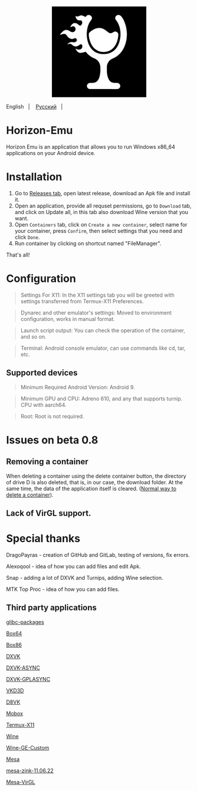 <p align="center">
	<img src="ProjectLogo.jpg" width="256" height="246" />  
</p>

English
&nbsp;&nbsp;| &nbsp;&nbsp;
<a href="https://github.com/DragoPayras228/Horizon-Emu/blob/main/README-RUS.md">Русский</a>
&nbsp;&nbsp;| &nbsp;&nbsp;

# Horizon-Emu

Horizon Emu is an application that allows you to run Windows x86_64 applications on your Android device.

# Installation 

1) Go to [Releases tab](https://github.com/DragoPayras228/Horizon-Emu/releases/), open latest release, download an Apk file and install it.
2) Open an application, provide all requset permissions, go to `Download` tab, and click on Update all, in this tab also download Wine version that you want.
3) Open `Containers` tab, click on `Create a new container`, select name for your container, press `Confirm`, then select settings that you need and click `Done`.
4) Run container by clicking on shortcut named "FileManager".

That's all!

# Configuration
>Settings For X11: In the X11 settings tab you will be greeted with settings transferred from Termux-X11 Preferences.

>Dynarec and other emulator's settings: Moved to environment configuration, works in manual format.

>Launch script output: You can check the operation of the container, and so on.

>Terminal: Android console emulator, can use commands like cd, tar, etc.

## Supported devices

>Minimum Required Android Version: Android 9.

>Minimum GPU and CPU:
Adreno 610, and any that supports turnip. CPU with aarch64.

>Root:
Root is not required.

# Issues on beta 0.8
## Removing a container
When deleting a container using the delete container button, the directory of drive D is also deleted, that is, in our case, the download folder. At the same time, the data of the application itself is cleared. ([Normal way to delete a container](https://t.me/HorizonEmuOfficial/434)).
## Lack of VirGL support.

# Special thanks 

DragoPayras - creation of GitHub and GitLab, testing of versions, fix errors.

Alexoqool - idea of ​​how you can add files and edit Apk.

Snap - adding a lot of DXVK and Turnips, adding Wine selection.

MTK Top Proc - idea of how you can add files.

## Third party applications

[glibc-packages](https://github.com/termux-pacman/glibc-packages)

[Box64](https://github.com/ptitSeb/box64)

[Box86](https://github.com/ptitSeb/box86)

[DXVK](https://github.com/doitsujin/dxvk)

[DXVK-ASYNC](https://github.com/Sporif/dxvk-async)

[DXVK-GPLASYNC](https://gitlab.com/Ph42oN/dxvk-gplasync)

[VKD3D](https://github.com/lutris/vkd3d)

[D8VK](https://github.com/AlpyneDreams/d8vk)

[Mobox](https://github.com/olegos2/mobox)

[Termux-X11](https://github.com/termux/termux-x11)

[Wine](https://wiki.winehq.org/Licensing)

[Wine-GE-Custom](https://github.com/GloriousEggroll/wine-ge-custom)

[Mesa](https://docs.mesa3d.org/license.html)

[mesa-zink-11.06.22](https://github.com/alexvorxx/mesa-zink-11.06.22)

[Mesa-VirGL](https://github.com/alexvorxx/Mesa-VirGL)
